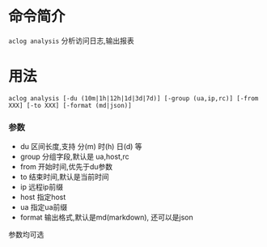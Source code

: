 命令简介
======= 

`aclog analysis` 分析访问日志,输出报表
    

用法
=======

```
aclog analysis [-du (10m|1h|12h|1d|3d|7d)] [-group (ua,ip,rc)] [-from XXX] [-to XXX] [-format (md|json)]
```

### 参数

- du 区间长度,支持 分(m) 时(h) 日(d) 等
- group 分组字段,默认是 ua,host,rc
- from 开始时间,优先于du参数
- to 结束时间,默认是当前时间
- ip 远程ip前缀
- host 指定host
- ua 指定ua前缀
- format 输出格式,默认是md(markdown), 还可以是json

参数均可选